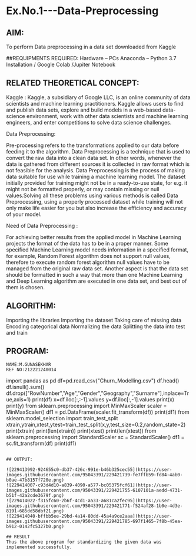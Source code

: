 # Ex.No.1---Data-Preprocessing
## AIM:

To perform Data preprocessing in a data set downloaded from Kaggle

##REQUIPMENTS REQUIRED:
Hardware – PCs
Anaconda – Python 3.7 Installation / Google Colab /Jupiter Notebook

## RELATED THEORETICAL CONCEPT:

Kaggle :
Kaggle, a subsidiary of Google LLC, is an online community of data scientists and machine learning practitioners. Kaggle allows users to find and publish data sets, explore and build models in a web-based data-science environment, work with other data scientists and machine learning engineers, and enter competitions to solve data science challenges.

Data Preprocessing:

Pre-processing refers to the transformations applied to our data before feeding it to the algorithm. Data Preprocessing is a technique that is used to convert the raw data into a clean data set. In other words, whenever the data is gathered from different sources it is collected in raw format which is not feasible for the analysis.
Data Preprocessing is the process of making data suitable for use while training a machine learning model. The dataset initially provided for training might not be in a ready-to-use state, for e.g. it might not be formatted properly, or may contain missing or null values.Solving all these problems using various methods is called Data Preprocessing, using a properly processed dataset while training will not only make life easier for you but also increase the efficiency and accuracy of your model.

Need of Data Preprocessing :

For achieving better results from the applied model in Machine Learning projects the format of the data has to be in a proper manner. Some specified Machine Learning model needs information in a specified format, for example, Random Forest algorithm does not support null values, therefore to execute random forest algorithm null values have to be managed from the original raw data set.
Another aspect is that the data set should be formatted in such a way that more than one Machine Learning and Deep Learning algorithm are executed in one data set, and best out of them is chosen.


## ALGORITHM:
Importing the libraries
Importing the dataset
Taking care of missing data
Encoding categorical data
Normalizing the data
Splitting the data into test and train

## PROGRAM:
```
NAME:M.GUNASEKHAR
REF NO:212221240014
```
import pandas as pd
df=pd.read_csv("Churn_Modelling.csv")
df.head()
df.isnull().sum()
df.drop(["RowNumber","Age","Gender","Geography","Surname"],inplace=True,axis=1)
print(df)
x=df.iloc[:,:-1].values
y=df.iloc[:,-1].values
print(x)
print(y)
from sklearn.preprocessing import MinMaxScaler
scaler = MinMaxScaler()
df1 = pd.DataFrame(scaler.fit_transform(df))
print(df1)
from sklearn.model_selection import train_test_split
xtrain,ytrain,xtest,ytest=train_test_split(x,y,test_size=0.2,random_state=2)
print(xtrain)
print(len(xtrain))
print(xtest)
print(len(xtest))
from sklearn.preprocessing import StandardScaler
sc = StandardScaler()
df1 = sc.fit_transform(df)
print(df1)
```

## OUTPUT:

![229413992-924655c0-db37-426c-991e-b46b325cec55](https://user-images.githubusercontent.com/95043391/229421739-fe7ffb59-fd84-4ab0-b0ae-47b8157f720e.png)
![229414007-c93d4d10-a839-4090-a577-bc05375fcf61](https://user-images.githubusercontent.com/95043391/229421755-6107101a-aedd-4731-b51f-42a2cde3679f.png)
![229414022-f315fc60-2b6f-4cd1-aa33-a681ca2fec95](https://user-images.githubusercontent.com/95043391/229421771-f524af28-1b0e-4d3e-8191-685dd58dbf21.png)
![229414040-bffbb5ee-29bd-4a14-80dd-45a4a9ce2aaa](https://user-images.githubusercontent.com/95043391/229421785-697f1465-7f8b-45ea-b912-0142fc5327b0.png)

## RESULT
Thus the above program for standardizing the given data was implemented successfully.
